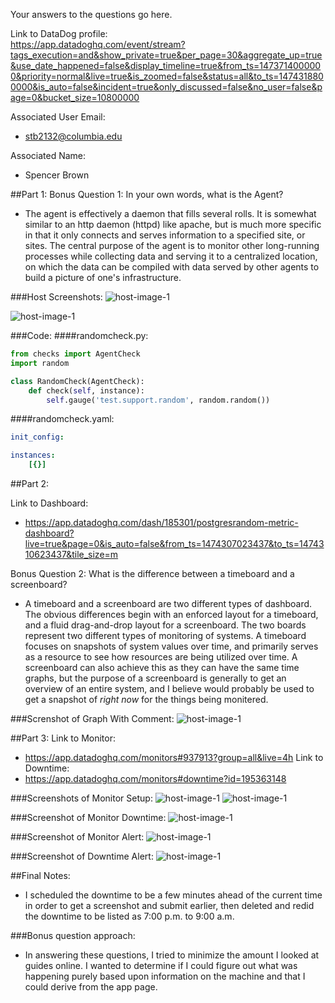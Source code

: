 Your answers to the questions go here.

Link to DataDog profile: <br> 
https://app.datadoghq.com/event/stream?tags_execution=and&show_private=true&per_page=30&aggregate_up=true&use_date_happened=false&display_timeline=true&from_ts=1473714000000&priority=normal&live=true&is_zoomed=false&status=all&to_ts=1474318800000&is_auto=false&incident=true&only_discussed=false&no_user=false&page=0&bucket_size=10800000 

Associated User Email:<br>
* stb2132@columbia.edu

Associated Name:<br>
* Spencer Brown

##Part 1:
Bonus Question 1: In your own words, what is the Agent? <br>
* The agent is effectively a daemon that fills several rolls. It is somewhat similar to an http daemon (httpd) like apache, but is much more specific in that it only connects and serves information to a specified site, or sites. The central purpose of the agent is to monitor other long-running processes while collecting data and serving it to a centralized location, on which the data can be compiled with data served by other agents to build a picture of one's infrastructure. 
   
###Host Screenshots:
![host-image-1](screenshots/host_map_view_1.png)

![host-image-1](screenshots/host_map_view_2.png)

###Code:
####randomcheck.py:
````python
from checks import AgentCheck
import random

class RandomCheck(AgentCheck):
    def check(self, instance):
        self.gauge('test.support.random', random.random())
````
####randomcheck.yaml:
````yaml
init_config:

instances:
    [{}]
````

##Part 2:

Link to Dashboard: <br> 
* https://app.datadoghq.com/dash/185301/postgresrandom-metric-dashboard?live=true&page=0&is_auto=false&from_ts=1474307023437&to_ts=1474310623437&tile_size=m 

Bonus Question 2: What is the difference between a timeboard and a screenboard? <br> 
* A timeboard and a screenboard are two different types of dashboard. The obvious differences begin with an enforced layout for a timeboard, and a fluid drag-and-drop layout for a screenboard. The two boards represent two different types of monitoring of systems. A timeboard focuses on snapshots of system values over time, and primarily serves as a resource to see how resources are being utilized over time. A screenboard can also achieve this as they can have the same time graphs, but the purpose of a screenboard is generally to get an overview of an entire system, and I believe would probably be used to get a snapshot of *right now* for the things being monitered. 

###Screnshot of Graph With Comment:
![host-image-1](screenshots/snapshot_with_comments_above_.90.png)

##Part 3:
Link to Monitor:<br>
* https://app.datadoghq.com/monitors#937913?group=all&live=4h
Link to Downtime:<br> 
* https://app.datadoghq.com/monitors#downtime?id=195363148 

###Screenshots of Monitor Setup:
![host-image-1](screenshots/monitor_definition_1.png)
![host-image-1](screenshots/monitor_definition_2.png)

###Screenshot of Monitor Downtime:
![host-image-1](screenshots/monitor_downtime_definition.png)

###Screenshot of Monitor Alert:
![host-image-1](screenshots/monitor_alert.png)

###Screenshot of Downtime Alert:
![host-image-1](screenshots/downtime_alert.png)

##Final Notes:<br>
* I scheduled the downtime to be a few minutes ahead of the current time in 
order to get a screenshot and submit earlier, then deleted and redid the downtime
to be listed as 7:00 p.m. to 9:00 a.m. 

###Bonus question approach:<br>
* In answering these questions, I tried to minimize the amount
I looked at guides online. I wanted to determine if I could figure out what was happening 
purely based upon information on the machine and that I could derive from the app page. 
